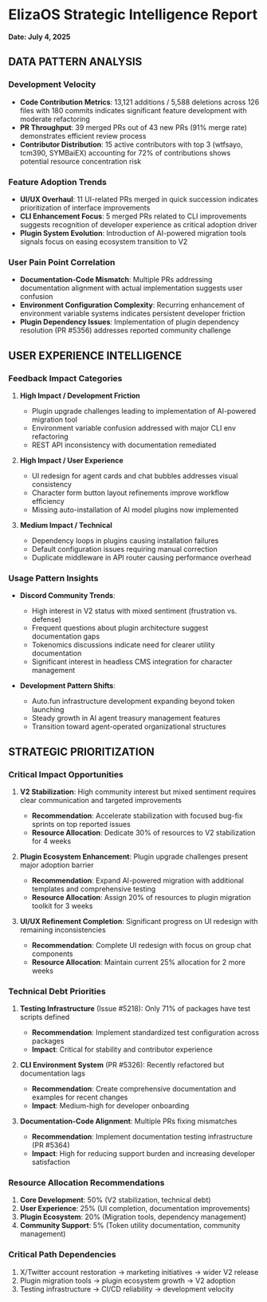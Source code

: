 # ElizaOS Strategic Intelligence Report
**Date: July 4, 2025**

## DATA PATTERN ANALYSIS

### Development Velocity 
- **Code Contribution Metrics**: 13,121 additions / 5,588 deletions across 126 files with 180 commits indicates significant feature development with moderate refactoring
- **PR Throughput**: 39 merged PRs out of 43 new PRs (91% merge rate) demonstrates efficient review process
- **Contributor Distribution**: 15 active contributors with top 3 (wtfsayo, tcm390, SYMBaiEX) accounting for 72% of contributions shows potential resource concentration risk

### Feature Adoption Trends
- **UI/UX Overhaul**: 11 UI-related PRs merged in quick succession indicates prioritization of interface improvements
- **CLI Enhancement Focus**: 5 merged PRs related to CLI improvements suggests recognition of developer experience as critical adoption driver
- **Plugin System Evolution**: Introduction of AI-powered migration tools signals focus on easing ecosystem transition to V2

### User Pain Point Correlation
- **Documentation-Code Mismatch**: Multiple PRs addressing documentation alignment with actual implementation suggests user confusion
- **Environment Configuration Complexity**: Recurring enhancement of environment variable systems indicates persistent developer friction
- **Plugin Dependency Issues**: Implementation of plugin dependency resolution (PR #5356) addresses reported community challenge

## USER EXPERIENCE INTELLIGENCE

### Feedback Impact Categories
1. **High Impact / Development Friction**
   - Plugin upgrade challenges leading to implementation of AI-powered migration tool
   - Environment variable confusion addressed with major CLI env refactoring
   - REST API inconsistency with documentation remediated

2. **High Impact / User Experience**
   - UI redesign for agent cards and chat bubbles addresses visual consistency
   - Character form button layout refinements improve workflow efficiency
   - Missing auto-installation of AI model plugins now implemented

3. **Medium Impact / Technical**
   - Dependency loops in plugins causing installation failures
   - Default configuration issues requiring manual correction
   - Duplicate middleware in API router causing performance overhead

### Usage Pattern Insights
- **Discord Community Trends**:
  - High interest in V2 status with mixed sentiment (frustration vs. defense)
  - Frequent questions about plugin architecture suggest documentation gaps
  - Tokenomics discussions indicate need for clearer utility documentation
  - Significant interest in headless CMS integration for character management

- **Development Pattern Shifts**:
  - Auto.fun infrastructure development expanding beyond token launching
  - Steady growth in AI agent treasury management features
  - Transition toward agent-operated organizational structures

## STRATEGIC PRIORITIZATION

### Critical Impact Opportunities
1. **V2 Stabilization**: High community interest but mixed sentiment requires clear communication and targeted improvements
   - **Recommendation**: Accelerate stabilization with focused bug-fix sprints on top reported issues
   - **Resource Allocation**: Dedicate 30% of resources to V2 stabilization for 4 weeks

2. **Plugin Ecosystem Enhancement**: Plugin upgrade challenges present major adoption barrier
   - **Recommendation**: Expand AI-powered migration with additional templates and comprehensive testing
   - **Resource Allocation**: Assign 20% of resources to plugin migration toolkit for 3 weeks

3. **UI/UX Refinement Completion**: Significant progress on UI redesign with remaining inconsistencies
   - **Recommendation**: Complete UI redesign with focus on group chat components
   - **Resource Allocation**: Maintain current 25% allocation for 2 more weeks

### Technical Debt Priorities
1. **Testing Infrastructure** (Issue #5218): Only 71% of packages have test scripts defined
   - **Recommendation**: Implement standardized test configuration across packages 
   - **Impact**: Critical for stability and contributor experience

2. **CLI Environment System** (PR #5326): Recently refactored but documentation lags
   - **Recommendation**: Create comprehensive documentation and examples for recent changes
   - **Impact**: Medium-high for developer onboarding

3. **Documentation-Code Alignment**: Multiple PRs fixing mismatches
   - **Recommendation**: Implement documentation testing infrastructure (PR #5364)
   - **Impact**: High for reducing support burden and increasing developer satisfaction

### Resource Allocation Recommendations
1. **Core Development**: 50% (V2 stabilization, technical debt)
2. **User Experience**: 25% (UI completion, documentation improvements)
3. **Plugin Ecosystem**: 20% (Migration tools, dependency management)
4. **Community Support**: 5% (Token utility documentation, community management)

### Critical Path Dependencies
1. X/Twitter account restoration → marketing initiatives → wider V2 release
2. Plugin migration tools → plugin ecosystem growth → V2 adoption
3. Testing infrastructure → CI/CD reliability → development velocity